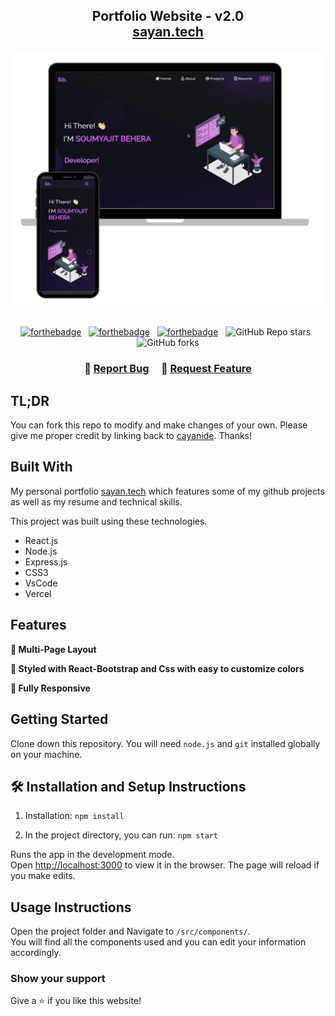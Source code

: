 <h2 align="center">
  Portfolio Website - v2.0<br/>
  <a href="https://sayan.vercel.app/" target="_blank">sayan.tech</a>
</h2>
<div align="center">
  <img alt="Demo" src="./Images/readme-img1.png" />
</div>

<br/>

<center>

[![forthebadge](https://forthebadge.com/images/badges/built-with-love.svg)](https://forthebadge.com) &nbsp;
[![forthebadge](https://forthebadge.com/images/badges/made-with-javascript.svg)](https://forthebadge.com) &nbsp;
[![forthebadge](https://forthebadge.com/images/badges/open-source.svg)](https://forthebadge.com) &nbsp;
![GitHub Repo stars](https://img.shields.io/github/stars/cayanide/Portfolio?color=red&logo=github&style=for-the-badge) &nbsp;
![GitHub forks](https://img.shields.io/github/forks/cayanide/Portfolio?color=red&logo=github&style=for-the-badge)

</center>

<h3 align="center">
    🔹
    <a href="https://github.com/cayanide/Portfolio/issues">Report Bug</a> &nbsp; &nbsp;
    🔹
    <a href="https://github.com/cayanide/Portfolio/issues">Request Feature</a>
</h3>

## TL;DR

You can fork this repo to modify and make changes of your own. Please give me proper credit by linking back to [cayanide](https://github.com/cayanide/Portfolio). Thanks!

## Built With

My personal portfolio <a href="https://sayan.vercel.app/" target="_blank">sayan.tech</a> which features some of my github projects as well as my resume and technical skills.<br/>

This project was built using these technologies.

- React.js
- Node.js
- Express.js
- CSS3
- VsCode
- Vercel

## Features

**📖 Multi-Page Layout**

**🎨 Styled with React-Bootstrap and Css with easy to customize colors**

**📱 Fully Responsive**

## Getting Started

Clone down this repository. You will need `node.js` and `git` installed globally on your machine.

## 🛠 Installation and Setup Instructions

1. Installation: `npm install`

2. In the project directory, you can run: `npm start`

Runs the app in the development mode.\
Open [http://localhost:3000](http://localhost:3000) to view it in the browser.
The page will reload if you make edits.

## Usage Instructions

Open the project folder and Navigate to `/src/components/`. <br/>
You will find all the components used and you can edit your information accordingly.

### Show your support

Give a ⭐ if you like this website!


